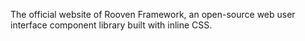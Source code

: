 The official website of Rooven Framework, an open-source web user interface component library built with inline CSS.
